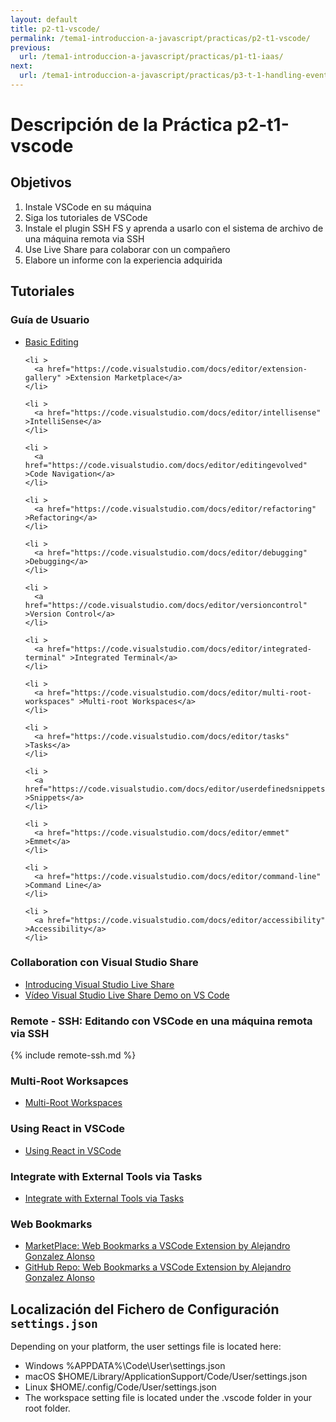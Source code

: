 ```yaml
---
layout: default
title: p2-t1-vscode/
permalink: /tema1-introduccion-a-javascript/practicas/p2-t1-vscode/
previous:
  url: /tema1-introduccion-a-javascript/practicas/p1-t1-iaas/
next:
  url: /tema1-introduccion-a-javascript/practicas/p3-t-1-handling-events
---
```


# Descripción de la Práctica p2-t1-vscode

## Objetivos

1. Instale VSCode en su máquina
2. Siga los tutoriales de VSCode
2. Instale el plugin SSH FS y aprenda a usarlo con el sistema de archivo de una máquina remota via SSH
3. Use Live Share para colaborar con un compañero
4. Elabore un informe con la experiencia adquirida

## Tutoriales

### Guía de Usuario
<ul id="editor-articles" class="collapse ">
    <li >
      <a href="https://code.visualstudio.com/docs/editor/codebasics" >Basic Editing</a>
    </li>
  
    <li >
      <a href="https://code.visualstudio.com/docs/editor/extension-gallery" >Extension Marketplace</a>
    </li>
  
    <li >
      <a href="https://code.visualstudio.com/docs/editor/intellisense" >IntelliSense</a>
    </li>
  
    <li >
      <a href="https://code.visualstudio.com/docs/editor/editingevolved" >Code Navigation</a>
    </li>
  
    <li >
      <a href="https://code.visualstudio.com/docs/editor/refactoring" >Refactoring</a>
    </li>
  
    <li >
      <a href="https://code.visualstudio.com/docs/editor/debugging" >Debugging</a>
    </li>
  
    <li >
      <a href="https://code.visualstudio.com/docs/editor/versioncontrol" >Version Control</a>
    </li>
  
    <li >
      <a href="https://code.visualstudio.com/docs/editor/integrated-terminal" >Integrated Terminal</a>
    </li>
  
    <li >
      <a href="https://code.visualstudio.com/docs/editor/multi-root-workspaces" >Multi-root Workspaces</a>
    </li>
  
    <li >
      <a href="https://code.visualstudio.com/docs/editor/tasks" >Tasks</a>
    </li>
  
    <li >
      <a href="https://code.visualstudio.com/docs/editor/userdefinedsnippets" >Snippets</a>
    </li>
  
    <li >
      <a href="https://code.visualstudio.com/docs/editor/emmet" >Emmet</a>
    </li>
  
    <li >
      <a href="https://code.visualstudio.com/docs/editor/command-line" >Command Line</a>
    </li>
  
    <li >
      <a href="https://code.visualstudio.com/docs/editor/accessibility" >Accessibility</a>
    </li>
  
</ul>

###  Collaboration con Visual Studio Share

- [Introducing Visual Studio Live Share](https://code.visualstudio.com/blogs/2017/11/15/live-share)
- <a href="https://youtu.be/fWXe1HQ1wVA" target="_blank">Vídeo Visual Studio Live Share Demo on VS Code</a>

### Remote - SSH: Editando con VSCode en una máquina remota via SSH 

{% include remote-ssh.md %}

### Multi-Root Worksapces

- [Multi-Root Workspaces](https://code.visualstudio.com/docs/editor/multi-root-workspaces)

### Using React in VSCode

- [Using React in VSCode](https://code.visualstudio.com/docs/nodejs/reactjs-tutorial)

### Integrate with External Tools via Tasks

- [Integrate with External Tools via Tasks](https://code.visualstudio.com/docs/editor/tasks)


### Web Bookmarks

- <a href="https://marketplace.visualstudio.com/items?itemName=alu0100997910.webbookmarks" target="_blank">MarketPlace: Web Bookmarks a VSCode Extension by Alejandro Gonzalez Alonso</a> 
- <a href="https://marketplace.visualstudio.com/items?itemName=alu0100997910.webbookmarks" target="_blank">GitHub Repo: Web Bookmarks a VSCode Extension by Alejandro Gonzalez Alonso</a> 

## Localización del Fichero de Configuración `settings.json`

Depending on your platform, the user settings file is located here:

- Windows %APPDATA%\Code\User\settings.json
- macOS $HOME/Library/ApplicationSupport/Code/User/settings.json
- Linux $HOME/.config/Code/User/settings.json
- The workspace setting file is located under the .vscode folder in your root folder.